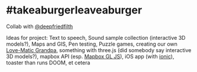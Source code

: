 # #takeaburgerleaveaburger
Collab with [@deepfriedfilth](https://github.com/deepfriedfilth)

Ideas for project:
  Text to speech,
  Sound sample collection (interactive 3D models?),
  Maps and GIS,
  Pen testing,
  Puzzle games,
  creating our own [Love-Matic Grandpa](https://www.youtube.com/watch?v=gdDTJBZBa4k),
  something with three.js (did somebody say interactive 3D models?),
  mapbox API (esp. [Mapbox GL JS](https://www.mapbox.com/mapbox-gl-js/api/)),
  iOS app (with [ionic](https://ionicframework.com/)),
  toaster than runs DOOM,
  et cetera
  
